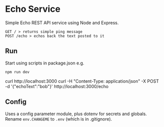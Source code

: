 # Echo Service
Simple Echo REST API service using Node and Express.

```
GET / > returns simple ping message
POST /echo > echos back the text posted to it
```

## Run
Start using scripts in package.json e.g.
```
npm run dev
```

curl http://localhost:3000
curl -H "Content-Type: application/json" -X POST -d '{"echoText":"bob"}' http://localhost:3000/echo


## Config
Uses a config parameter module, plus dotenv for secrets and globals. Rename `env.CHANGEME` to `.env` (which is in .gitignore). 


